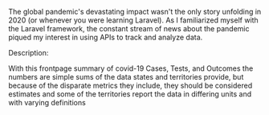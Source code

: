 The global pandemic's devastating impact wasn't the only story unfolding in 2020 (or whenever you were learning Laravel). As I familiarized myself with the Laravel framework,
the constant stream of news about the pandemic piqued my interest in using APIs to track and analyze data.

Description:

With this frontpage summary of covid-19 Cases, Tests, and Outcomes  the numbers are simple sums of the data states and territories provide, but because of the disparate metrics they include, they should be considered estimates and some of the territories report the data in differing units and with varying definitions
